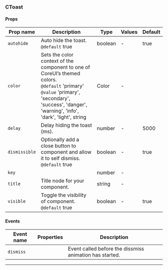 ### CToast

#### Props

| Prop name                | Description                                                                                                                                                                                             | Type    | Values | Default |
| ------------------------ | ------------------------------------------------------------------------------------------------------------------------------------------------------------------------------------------------------- | ------- | ------ | ------- |
| <code>autohide</code>    | Auto hide the toast.<br/>`@default` true                                                                                                                                                                | boolean | -      | true    |
| <code>color</code>       | Sets the color context of the component to one of CoreUI’s themed colors.<br/>`@default` 'primary'<br/>`@value` 'primary', 'secondary', 'success', 'danger', 'warning', 'info', 'dark', 'light', string | Color   | -      |         |
| <code>delay</code>       | Delay hiding the toast (ms).                                                                                                                                                                            | number  | -      | 5000    |
| <code>dismissible</code> | Optionally add a close button to component and allow it to self dismiss.<br/>`@default` true                                                                                                            | boolean | -      | true    |
| <code>key</code>         |                                                                                                                                                                                                         | number  | -      |         |
| <code>title</code>       | Title node for your component.                                                                                                                                                                          | string  | -      |         |
| <code>visible</code>     | Toggle the visibility of component.<br/>`@default` true                                                                                                                                                 | boolean | -      | true    |

#### Events

| Event name           | Properties | Description                                             |
| -------------------- | ---------- | ------------------------------------------------------- |
| <code>dismiss</code> |            | Event called before the dissmiss animation has started. |

---
